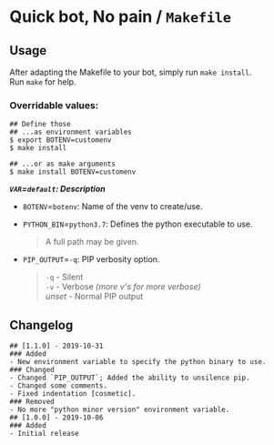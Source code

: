 # Quick bot, No pain / `Makefile`


## Usage

After adapting the Makefile to your bot, simply run `make install`.  
Run `make` for help.

### Overridable values:

```none
## Define those
## ...as environment variables
$ export BOTENV=customenv
$ make install

## ...or as make arguments
$ make install BOTENV=customenv
```

***`VAR`=`default`: Description***

- `BOTENV`=`botenv`: Name of the venv to create/use.

- `PYTHON_BIN`=`python3.7`: Defines the python executable to use.  
    > A full path may be given.

- `PIP_OUTPUT`=`-q`: PIP verbosity option.
    > `-q` - Silent  
    > `-v` - Verbose *(more v's for more verbose)*  
    > *unset* - Normal PIP output


## Changelog

```none
## [1.1.0] - 2019-10-31
### Added
- New environment variable to specify the python binary to use.
### Changed
- Changed `PIP_OUTPUT`; Added the ability to unsilence pip.
- Changed some comments.
- Fixed indentation [cosmetic].
### Removed
- No more "python minor version" environment variable.
## [1.0.0] - 2019-10-06
### Added
- Initial release
```
